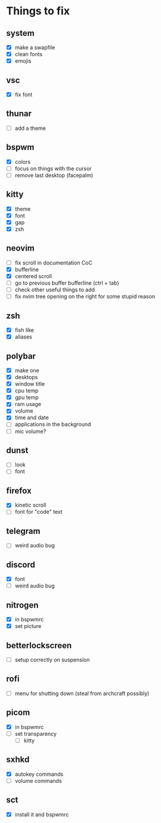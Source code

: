 # Things to fix

## system

- [x] make a swapfile
- [x] clean fonts
- [x] emojis

## vsc

- [x] fix font

## thunar

- [ ] add a theme

## bspwm

- [x] colors
- [ ] focus on things with the cursor
- [ ] remove last desktop (facepalm)

## kitty

- [x] theme
- [x] font
- [x] gap
- [x] zsh

## neovim

- [ ] fix scroll in documentation CoC
- [x] bufferline
- [x] centered scroll
- [ ] go to previous buffer bufferline (ctrl + tab)
- [ ] check other useful things to add
- [ ] fix nvim tree opening on the right for some stupid reason

## zsh

- [x] fish like
- [x] aliases

## polybar

- [x] make one
- [x] desktops
- [x] window title
- [x] cpu temp
- [x] gpu temp
- [x] ram usage
- [x] volume
- [x] time and date
- [ ] applications in the background
- [ ] mic volume?

## dunst

- [ ] look
- [ ] font

## firefox

- [x] kinetic scroll
- [ ] font for "code" text

## telegram

- [ ] weird audio bug

## discord

- [x] font
- [ ] weird audio bug

## nitrogen

- [x] in bspwmrc
- [x] set picture

## betterlockscreen

- [ ] setup correctly on suspension

## rofi

- [ ] menu for shutting down (steal from archcraft possibly)

## picom

- [x] in bspwmrc
- [ ] set transparency
  - [ ] kitty

## sxhkd

- [x] autokey commands
- [ ] volume commands

## sct

- [x] install it and bspwmrc
